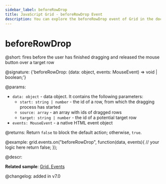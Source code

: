 ```yaml
---
sidebar_label: beforeRowDrop
title: JavaScript Grid - beforeRowDrop Event 
description: You can explore the beforeRowDrop event of Grid in the documentation of the DHTMLX JavaScript UI library. Browse developer guides and API reference, try out code examples and live demos, and download a free 30-day evaluation version of DHTMLX Suite.
---
```


# beforeRowDrop

@short: fires before the user has finished dragging and released the mouse button over a target row

@signature: {'beforeRowDrop: (data: object, events: MouseEvent) => void | boolean;'}

@params:
- `data: object` - data object. It contains the following parameters:
    - `start: string | number` - the id of a row, from which the dragging process has started
    - `source: array` - an array with ids of dragged rows
    - `target: string | number` - the id of a potential target row
- `events: MouseEvent` - a native HTML event object 

@returns:
Return `false` to block the default action; otherwise, `true`.

@example:
grid.events.on("beforeRowDrop", function(data, events){
    // your logic here
    return false;
});

@descr:

**Related sample**: [Grid. Events](https://snippet.dhtmlx.com/9zeyp4ds)

@changelog: added in v7.0

[comment]: # (@relatedapi: grid/api/grid_afterrowdrag_event.md grid/api/grid_afterrowdrop_event.md grid/api/grid_beforerowdrag_event.md grid/api/grid_canrowdrop_event.md grid/api/grid_cancelrowdrop_event.md grid/api/grid_dragrowin_event.md grid/api/grid_dragrowout_event.md grid/api/grid_dragrowstart_event.md grid/api/grid_dragitem_config.md)

[comment]: # (@related: grid/configuration.md#drag-n-drop-between-grids)

